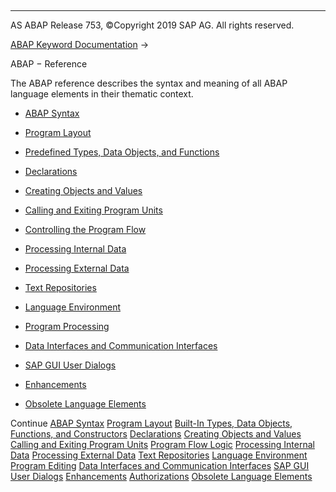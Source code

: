   

* * *

AS ABAP Release 753, ©Copyright 2019 SAP AG. All rights reserved.

[ABAP Keyword Documentation](javascript:call_link\('abenabap.htm'\)) → 

ABAP − Reference

The ABAP reference describes the syntax and meaning of all ABAP language elements in their thematic context.

-   [ABAP Syntax](javascript:call_link\('abenabap_syntax.htm'\))

-   [Program Layout](javascript:call_link\('abenabap_program_layout.htm'\))

-   [Predefined Types, Data Objects, and Functions](javascript:call_link\('abenbuilt_in.htm'\))

-   [Declarations](javascript:call_link\('abendeclarations.htm'\))

-   [Creating Objects and Values](javascript:call_link\('abencreate_objects.htm'\))

-   [Calling and Exiting Program Units](javascript:call_link\('abenabap_execution.htm'\))

-   [Controlling the Program Flow](javascript:call_link\('abenabap_flow_logic.htm'\))

-   [Processing Internal Data](javascript:call_link\('abenabap_data_working.htm'\))

-   [Processing External Data](javascript:call_link\('abenabap_language_external_data.htm'\))

-   [Text Repositories](javascript:call_link\('abenabap_texts.htm'\))

-   [Language Environment](javascript:call_link\('abenlanguage.htm'\))

-   [Program Processing](javascript:call_link\('abenprogram_editing.htm'\))

-   [Data Interfaces and Communication Interfaces](javascript:call_link\('abenabap_data_communication.htm'\))

-   [SAP GUI User Dialogs](javascript:call_link\('abenabap_screens.htm'\))

-   [Enhancements](javascript:call_link\('abenenhancement_framework.htm'\))

-   [Obsolete Language Elements](javascript:call_link\('abenabap_obsolete.htm'\))

Continue
[ABAP Syntax](javascript:call_link\('abenabap_syntax.htm'\))
[Program Layout](javascript:call_link\('abenabap_program_layout.htm'\))
[Built-In Types, Data Objects, Functions, and Constructors](javascript:call_link\('abenbuilt_in.htm'\))
[Declarations](javascript:call_link\('abendeclarations.htm'\))
[Creating Objects and Values](javascript:call_link\('abencreate_objects.htm'\))
[Calling and Exiting Program Units](javascript:call_link\('abenabap_execution.htm'\))
[Program Flow Logic](javascript:call_link\('abenabap_flow_logic.htm'\))
[Processing Internal Data](javascript:call_link\('abenabap_data_working.htm'\))
[Processing External Data](javascript:call_link\('abenabap_language_external_data.htm'\))
[Text Repositories](javascript:call_link\('abenabap_texts.htm'\))
[Language Environment](javascript:call_link\('abenlanguage.htm'\))
[Program Editing](javascript:call_link\('abenprogram_editing.htm'\))
[Data Interfaces and Communication Interfaces](javascript:call_link\('abenabap_data_communication.htm'\))
[SAP GUI User Dialogs](javascript:call_link\('abenabap_screens.htm'\))
[Enhancements](javascript:call_link\('abenenhancement_framework.htm'\))
[Authorizations](javascript:call_link\('abenbc_authority_check.htm'\))
[Obsolete Language Elements](javascript:call_link\('abenabap_obsolete.htm'\))